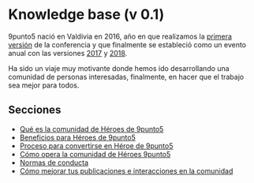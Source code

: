 # Knowledge base (v 0.1)
9punto5 nació en Valdivia en 2016, año en que realizamos la [primera versión](http://2016.9punto5.cl/) de la conferencia y que finalmente se estableció como un evento anual con las versiones [2017](http://2017.9punto5.cl/) y [2018](http://2018.9punto5.cl/).

Ha sido un viaje muy motivante donde hemos ido desarrollando una comunidad de personas interesadas, finalmente, en hacer que el trabajo sea mejor para todos.

## Secciones
* [Qué es la comunidad de Héroes de 9punto5](https://github.com/9punto5/KnowledgeBase/blob/master/Comunidad-9punto5-hero.md)
* [Beneficios para Héroes de 9punto5](https://github.com/9punto5/KnowledgeBase/blob/master/benefits-and-perks.md)
* [Proceso para convertirse en Héroe de 9punto5](https://github.com/9punto5/KnowledgeBase/blob/master/Proceso-convertirte-hero.md)
* [Cómo opera la comunidad de Héroes 9punto5](https://github.com/9punto5/KnowledgeBase/blob/master/operacion-comunidad-hero.md)
* [Normas de conducta](https://github.com/9punto5/KnowledgeBase/blob/master/normas-de-conducta.md)
* [Cómo mejorar tus publicaciones e interacciones en la comunidad](https://github.com/9punto5/KnowledgeBase/blob/master/mejora-tus-publicaciones-en-la-comunidad.md)
